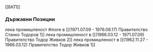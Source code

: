 [[БКП]]

### Държавни Позиции
лека промишленост #more в [[(1971.07.09 - 1976.06.17) Правителство Станко Тодоров 1]]
лека промишленост в [[(1966.03.12 - 1971.07.09) Правителство Тодор Живков 2]]
лека промишленост в [[(1962.11.27 - 1966.03.12) Правителство Тодор Живков 1]]
